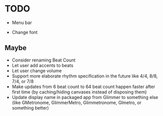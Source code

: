 # TODO

- Menu bar

- Change font

## Maybe

- Consider renaming Beat Count
- Let user add accents to beats
- Let user change volume
- Support more elaborate rhythm specification in the future like 4/4, 8/8, 7/4, or 7/8
- Make updates from 6 beat count to 64 beat count happen faster after first time (by caching/hiding canvases instead of disposing them)
- Update display name in packaged app from Glimmer to something else (like GMetronome, GlimmerMetro, Glimmetronome, Glmetro, or something better)
